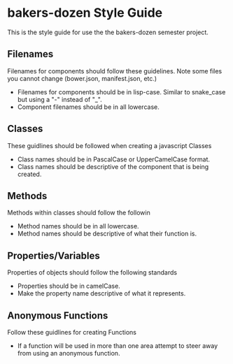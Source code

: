 # bakers-dozen Style Guide

This is the style guide for use the the bakers-dozen semester project.

## Filenames
  Filenames for components should follow these guidelines.  Note some files you cannot change (bower.json, manifest.json, etc.)

  * Filenames for components should be in lisp-case.  Similar to snake_case but using a "-" instead of "\_".
  * Component filenames should be in all lowercase.

## Classes
  These guidlines should be followed when creating a javascript Classes

  * Class names should be in PascalCase or UpperCamelCase format.
  * Class names should be descriptive of the component that is being created.

## Methods
  Methods within classes should follow the followin

  * Method names should be in all lowercase.
  * Method names should be descriptive of what their function is.

## Properties/Variables

  Properties of objects should follow the following standards

  * Properties should be in camelCase.
  * Make the property name descriptive of what it represents.

## Anonymous Functions
  Follow these guidlines for creating Functions

  * If a function will be used in more than one area attempt to steer away from using an anonymous function.
